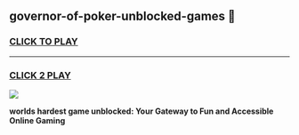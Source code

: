 
## governor-of-poker-unblocked-games 👋
<h3>
<a href="https://premium.freeplayer.one?title=governor-of-poker-unblocked-games&ref=14F">CLICK TO PLAY</a></h3>
<hr>

<h3>
<a href="https://premium.freeplayer.one?title=governor-of-poker-unblocked-games&ref=14F">CLICK 2 PLAY</a>
  
</h3>

<a href="https://premium.freeplayer.one?title=governor-of-poker-unblocked-games&ref=12F/"><img src="https://clearcache.store/games.png"></a>


**worlds hardest game unblocked: Your Gateway to Fun and Accessible Online Gaming**
